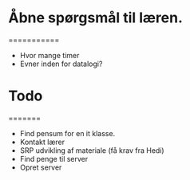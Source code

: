 
# Åbne spørgsmål til læren.
===========
* Hvor mange timer
* Evner inden for datalogi?



# Todo
=======
* Find pensum for en it klasse.
* Kontakt lærer
* SRP udvikling af materiale (få krav fra Hedi)
* Find penge til server
* Opret server
